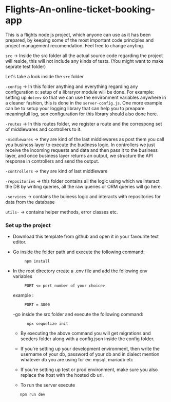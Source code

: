 # Flights-An-online-ticket-booking-app

This is a flights node js project, which anyone can use as it has been prepared, by keeping some of the most important code principles and project management recomendation. Feel free to change anyting.

`src` -> Inside the src folder all the actual source code regarding the project will reside, this will not include any kinds of tests. (You might want to make seprate test folder)

Let's take a look inside the `src` folder

`-config` -> In this folder anything and everything regarding any configuration o: setup of a libraryor module will be done. For example: setting up `dotenv` so that we can use the environment variables anywhere in a cleaner fashion, this is done in the `server-config.js`. One more example can be to setup your logging library that can help you to preapare meaningfull log, son configuration for this library should also done here.

`-routes` -> In this routes folder, we register a route and the correspong set of middlewares and controllers to it.

`-middlewares` -> they are kind of the last middlewares as post them you call you business layer to execute the budiness logic. In controllers we just receive the incoming requests and data and then pass it to the business layer, and once business layer returns an output, we structure the API response in controllers and send the output.

`-controllers` -> they are kind of last middleware

`-repositories` -> this folder contains all the logic using which we interact the DB by writing queries, all the raw queries or ORM queries will go here.

`-services` -> contains the buiness logic and interacts with repositories for data from the database

`utils-` -> contains helper methods, error classes etc.

### Set up the project

- Download this template from github and open it in your favourite text editor.
- Go inside the folder path and execute the following command:
  ```
       npm install 
  ```
- In the root directory create a .env file and add the following env variables

  ```
       PORT <= port number of your choice>
  ```

  example :

  ```
       PORT = 3000
  ```

  -go inside the src folder and execute the following command:

  ```
        npx sequelize init
  ```

  - By executing the above command you will get migrations and seeders folder along with a config.json inside the config folder.

  - If you're setting up your development environment, then write the username of your db, password of your db and in dialect mention whatever db you are using for ex: mysql, mariadb etc

  - If you're setting up test or prod environment, make sure you also replace the host with the hosted db url.

  - To run the server execute

  ```
     npm run dev
  ```
